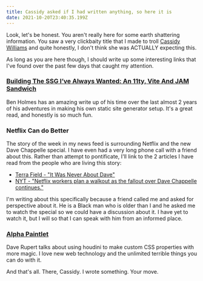 ```yaml
---
title: Cassidy asked if I had written anything, so here it is
date: 2021-10-20T23:40:35.199Z
---
```

Look, let's be honest. You aren't really here for some earth shattering information. You saw a very clickbaity title that I made to troll [Cassidy Williams](https://cassidoo.co) and quite honestly, I don't think she was ACTUALLY expecting this.

As long as you are here though, I should write up some interesting links that I've found over the past few days that caught my attention.

### [Building The SSG I’ve Always Wanted: An 11ty, Vite And JAM Sandwich](https://www.smashingmagazine.com/2021/10/building-ssg-11ty-vite-jam-sandwich/)

Ben Holmes has an amazing write up of his time over the last almost 2 years of his adventures in making his own static site generator setup. It's a great read, and honestly is so much fun.

### Netflix Can do Better

The story of the week in my news feed is surrounding Netflix and the new Dave Chappelle special. I have even had a very long phone call with a friend about this. Rather than attempt to pontificate, I'll link to the 2 articles I have read from the people who are living this story:

* [Terra Field - "It Was Never About Dave"](https://rainofterra.com/it-was-never-about-dave-9aee8b765978)
* [NYT - "Netflix workers plan a walkout as the fallout over Dave Chappelle continues."](https://www.nytimes.com/2021/10/19/business/media/netflix-dave-chappelle-employee-walkout.html)

I'm writing about this specifically because a friend called me and asked for perspective about it. He is a Black man who is older than I and he asked me to watch the special so we could have a discussion about it. I have yet to watch it, but I will so that I can speak with him from an informed place.

### [Alpha Paintlet](https://daverupert.com/2021/10/alpha-paintlet/)

Dave Rupert talks about using houdini to make custom CSS properties with more magic. I love new web technology and the unlimited terrible things you can do with it.

And that's all. There, Cassidy. I wrote something. Your move.
